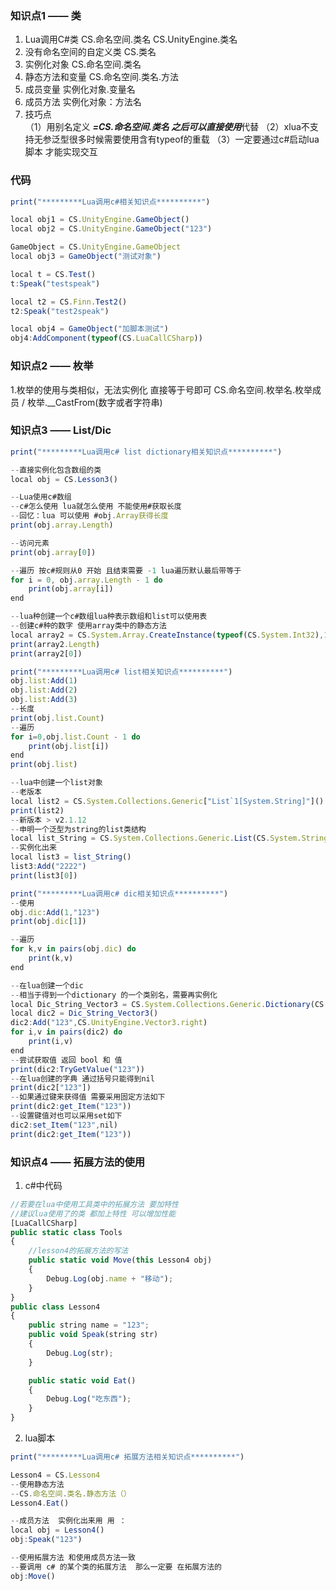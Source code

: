 ### 知识点1 —— 类
1.  Lua调用C#类                          CS.命名空间.类名        CS.UnityEngine.类名
2. 没有命名空间的自定义类        CS.类名
3. 实例化对象                              CS.命名空间.类名
4. 静态方法和变量                       CS.命名空间.类名.方法
5. 成员变量                                  实例化对象.变量名
6. 成员方法                                  实例化对象：方法名
7. 技巧点                                      
（1）用别名定义  ***=CS.命名空间.类名 之后可以直接使用***代替 
（2）xlua不支持无参泛型很多时候需要使用含有typeof的重载 
（3）一定要通过c#启动lua脚本 才能实现交互

### 代码
```js
print("*********Lua调用c#相关知识点**********")

local obj1 = CS.UnityEngine.GameObject()
local obj2 = CS.UnityEngine.GameObject("123")

GameObject = CS.UnityEngine.GameObject
local obj3 = GameObject("测试对象")

local t = CS.Test()
t:Speak("testspeak")

local t2 = CS.Finn.Test2()
t2:Speak("test2speak")

local obj4 = GameObject("加脚本测试")
obj4:AddComponent(typeof(CS.LuaCallCSharp))
```

### 知识点2 —— 枚举
1.枚举的使用与类相似，无法实例化 直接等于号即可
CS.命名空间.枚举名.枚举成员        /        枚举.__CastFrom(数字或者字符串)

### 知识点3 —— List/Dic
```js
print("*********Lua调用c# list dictionary相关知识点**********")

--直接实例化包含数组的类
local obj = CS.Lesson3()

--Lua使用c#数组 
--c#怎么使用 lua就怎么使用 不能使用#获取长度
--回忆：lua 可以使用 #obj.Array获得长度
print(obj.array.Length)

--访问元素
print(obj.array[0])

--遍历 按c#规则从0 开始 且结束需要 -1 lua遍历默认最后带等于
for i = 0, obj.array.Length - 1 do
	print(obj.array[i])
end

--lua种创建一个c#数组lua种表示数组和list可以使用表
--创建c#种的数字 使用array类中的静态方法
local array2 = CS.System.Array.CreateInstance(typeof(CS.System.Int32),10)
print(array2.Length)
print(array2[0])

print("*********Lua调用c# list相关知识点**********")
obj.list:Add(1)
obj.list:Add(2)
obj.list:Add(3)
--长度
print(obj.list.Count)
--遍历
for i=0,obj.list.Count - 1 do
	print(obj.list[i])
end
print(obj.list)

--lua中创建一个list对象
--老版本
local list2 = CS.System.Collections.Generic["List`1[System.String]"]()
print(list2)
--新版本 > v2.1.12
--申明一个泛型为string的list类结构
local list_String = CS.System.Collections.Generic.List(CS.System.String)
--实例化出来
local list3 = list_String()
list3:Add("2222")
print(list3[0])

print("*********Lua调用c# dic相关知识点**********")
--使用
obj.dic:Add(1,"123")
print(obj.dic[1])

--遍历
for k,v in pairs(obj.dic) do
	print(k,v)
end

--在lua创建一个dic 
--相当于得到一个dictionary 的一个类别名，需要再实例化
local Dic_String_Vector3 = CS.System.Collections.Generic.Dictionary(CS.System.String,CS.UnityEngine.Vector3)
local dic2 = Dic_String_Vector3()
dic2:Add("123",CS.UnityEngine.Vector3.right)
for i,v in pairs(dic2) do
	print(i,v)
end
--尝试获取值 返回 bool 和 值
print(dic2:TryGetValue("123"))
--在lua创建的字典 通过括号只能得到nil
print(dic2["123"])
--如果通过键来获得值 需要采用固定方法如下
print(dic2:get_Item("123"))
--设置键值对也可以采用set如下
dic2:set_Item("123",nil)
print(dic2:get_Item("123"))
```
### 知识点4 —— 拓展方法的使用
1. c#中代码
```js
//若要在lua中使用工具类中的拓展方法 要加特性
//建议lua使用了的类 都加上特性 可以增加性能
[LuaCallCSharp]
public static class Tools
{
    //lesson4的拓展方法的写法
    public static void Move(this Lesson4 obj)
    {
        Debug.Log(obj.name + "移动");
    }
}
public class Lesson4
{
    public string name = "123";
    public void Speak(string str)
    {
        Debug.Log(str);
    }

    public static void Eat()
    {
        Debug.Log("吃东西");
    }
}
```
2. lua脚本
```js
print("*********Lua调用c# 拓展方法相关知识点**********")

Lesson4 = CS.Lesson4
--使用静态方法
--CS.命名空间.类名.静态方法（）
Lesson4.Eat()

--成员方法  实例化出来用 用 ： 
local obj = Lesson4()
obj:Speak("123")

--使用拓展方法 和使用成员方法一致
--要调用 c# 的某个类的拓展方法  那么一定要 在拓展方法的
obj:Move()
```